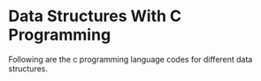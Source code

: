# Data Structures With C Programming

Following are the c programming language codes for different data structures.
